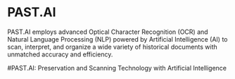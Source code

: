 # PAST.AI
PAST.AI employs advanced Optical Character Recognition (OCR) and Natural Language Processing (NLP) powered by Artificial Intelligence (AI) to scan, interpret, and organize a wide variety of historical documents with unmatched accuracy and efficiency.

#PAST.AI: Preservation and Scanning Technology with Artificial Intelligence
